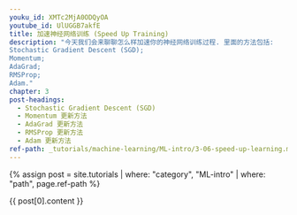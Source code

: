 ```yaml
---
youku_id: XMTc2MjA0ODQyOA
youtube_id: UlUGGB7akfE
title: 加速神经网络训练 (Speed Up Training)
description: "今天我们会来聊聊怎么样加速你的神经网络训练过程. 里面的方法包括: 
Stochastic Gradient Descent (SGD);
Momentum;
AdaGrad;
RMSProp;
Adam."
chapter: 3
post-headings:
  - Stochastic Gradient Descent (SGD)
  - Momentum 更新方法
  - AdaGrad 更新方法
  - RMSProp 更新方法
  - Adam 更新方法
ref-path: _tutorials/machine-learning/ML-intro/3-06-speed-up-learning.md
---
```



{% assign post = site.tutorials | where: "category", "ML-intro" | where: "path", page.ref-path %}

{{ post[0].content }}
